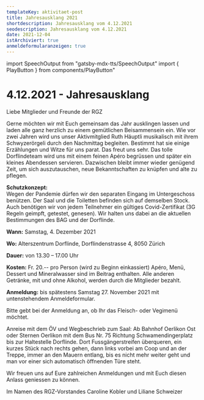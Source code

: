 ```yaml
---
templateKey: aktivitaet-post
title: Jahresausklang 2021
shortdescription: Jahresausklang vom 4.12.2021
seodescription: Jahresausklang vom 4.12.2021
date: 2021-12-04
istArchiviert: true
anmeldeformularanzeigen: true
---
```

import SpeechOutput from "gatsby-mdx-tts/SpeechOutput"
import { PlayButton } from components/PlayButton"

<SpeechOutput id="jahresausklang-2021-12-04" customPlayButton={PlayButton}>

# 4.12.2021 - Jahresausklang

Liebe Mitglieder und Freunde der RGZ

Gerne möchten wir mit Euch gemeinsam das Jahr ausklingen lassen und laden alle ganz herzlich zu einem gemütlichen Beisammensein ein. Wie vor zwei Jahren wird uns unser Aktivmitglied Ruth Häuptli musikalisch mit ihrem Schwyzerörgeli durch den Nachmittag begleiten. Bestimmt hat sie einige Erzählungen und Witze für uns parat. Das freut uns sehr. Das tolle Dorflindeteam wird uns mit einem feinen Apéro begrüssen und später ein kleines Abendessen servieren. Dazwischen bleibt immer wieder genügend Zeit, um sich auszutauschen, neue Bekanntschaften zu knüpfen und alte zu pflegen. 


**Schutzkonzept:**  
Wegen der Pandemie dürfen wir den separaten Eingang im Untergeschoss benützen. Der Saal und die Toiletten befinden sich auf demselben Stock. Auch benötigen wir von jedem Teilnehmer ein gültiges Covid-Zertifikat (3G Regeln geimpft, getestet, genesen). Wir halten uns dabei an die aktuellen Bestimmungen des BAG und der Dorflinde. 

**Wann:**
Samstag, 4. Dezember 2021

**Wo:**
Alterszentrum Dorflinde, Dorflindenstrasse 4, 
		8050 Zürich

**Dauer:**		von 13.30 – 17.00 Uhr 

**Kosten:** Fr. 20.-- pro Person (wird zu Beginn einkassiert) 
	Apéro, Menü, Dessert und Mineralwasser sind im Beitrag enthalten. Alle anderen Getränke, mit und ohne Alkohol, werden durch die Mitglieder bezahlt.


**Anmeldung:** bis spätestens Samstag 27. November 2021 mit untenstehendem Anmeldeformular.

Bitte gebt bei der Anmeldung an, ob Ihr das Fleisch- oder Vegimenü möchtet.

Anreise mit dem ÖV und Wegbeschrieb zum Saal:
Ab Bahnhof Oerlikon Ost oder Sternen Oerlikon mit dem Bus Nr. 75 Richtung Schwamendingerplatz bis zur Haltestelle Dorflinde. 
Dort Fussgängerstreifen überqueren, ein kurzes Stück nach rechts gehen, dann links vorbei am Coop und an der Treppe, immer an den Mauern entlang, bis es nicht mehr weiter geht und man vor einer sich automatisch öffnenden Türe steht.

Wir freuen uns auf Eure zahlreichen Anmeldungen und mit Euch diesen Anlass geniessen zu können. 

Im Namen des RGZ-Vorstandes 
Caroline Kobler und Liliane Schweizer

</SpeechOutput>